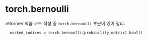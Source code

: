 # torch.bernoulli
reformer 학습 코드 작성 중 `torch.bernoulli` 부분이 있어 정리.


```
  masked_indices = torch.bernoulli(probability_matrix).bool()

```